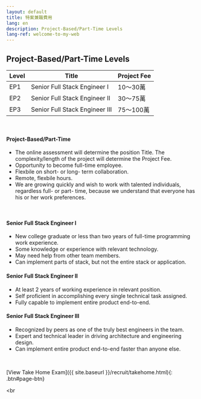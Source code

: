 ```yaml
---
layout: default
title: 特案兼職費用
lang: en
description: Project-Based/Part-Time Levels
lang-ref: welcome-to-my-web
---
```




## Project-Based/Part-Time Levels

| Level | Title | Project Fee |
| --- | --- | --- |
| EP1 | Senior Full Stack Engineer I | 10～30萬 |
| EP2 | Senior Full Stack Engineer II | 30～75萬 |
| EP3 | Senior Full Stack Engineer III | 75～100萬 |

<br>

#### Project-Based/Part-Time
* The online assessment will determine the position Title. The complexity/length of the project will determine the Project Fee.
* Opportunity to become full-time employee.
* Flexbile on short- or long- term collaboration.
* Remote, flexbile hours.
* We are growing quickly and wish to work with talented individuals, regardless full- or part- time, because we understand that everyone has his or her work preferences. 

<br>

#### Senior Full Stack Engineer I
* New college graduate or less than two years of full-time programming work experience.
* Some knowledge or experience with relevant technology.
* May need help from other team members.
* Can implement parts of stack, but not the entire stack or application.

#### Senior Full Stack Engineer II
* At least 2 years of working experience in relevant position.
* Self proficient in accomplishing every single technical task assigned.
* Fully capable to implement entire product end-to-end.

#### Senior Full Stack Engineer III
* Recognized by peers as one of the truly best engineers in the team.
* Expert and technical leader in driving architecture and engineering design.
* Can implement entire product end-to-end faster than anyone else.

<br>

[View Take Home Exam]({{ site.baseurl }}/recruit/takehome.html){: .btn#page-btn}

<br